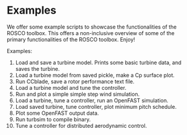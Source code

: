 # Examples
We offer some example scripts to showcase the functionalities of the ROSCO toolbox. This offers a non-inclusive overview of some of the primary functionalities of the ROSCO toolbox. Enjoy!

Examples: 
1. Load and save a turbine model. Prints some basic turbine data, and saves the turbine.
2. Load a turbine model from saved pickle, make a Cp surface plot.
3. Run CCblade, save a rotor performance text file.
4. Load a turbine model and tune the controller.
5. Run and plot a simple simple step wind simulation.
6. Load a turbine, tune a controller, run an OpenFAST simulation.
7. Load saved turbine, tune controller, plot minimum pitch schedule.
8. Plot some OpenFAST output data.
9. Run turbsim to compile binary.
10. Tune a controller for distributed aerodynamic control.